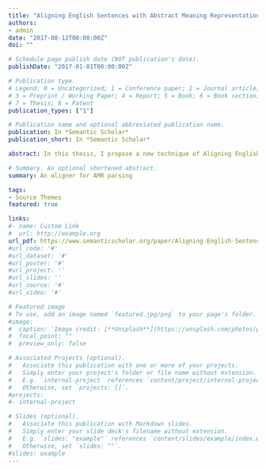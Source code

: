 ```yaml
---
title: "Aligning English Sentences with Abstract Meaning Representation Graphs using Inductive Logic Programming"
authors:
- admin
date: "2017-08-12T00:00:00Z"
doi: ""

# Schedule page publish date (NOT publication's date).
publishDate: "2017-01-01T00:00:00Z"

# Publication type.
# Legend: 0 = Uncategorized; 1 = Conference paper; 2 = Journal article;
# 3 = Preprint / Working Paper; 4 = Report; 5 = Book; 6 = Book section;
# 7 = Thesis; 8 = Patent
publication_types: ["1"]

# Publication name and optional abbreviated publication name.
publication: In *Semantic Scholar*
publication_short: In *Semantic Scholar*

abstract: In this thesis, I propose a new technique of Aligning English sentence words with its Semantic Representation using Inductive Logic Programming(ILP). My work focusses on Abstract Meaning Representation(AMR). AMR is a semantic formalism to English natural language. It encodes meaning of a sentence in a rooted graph. This representation has gained attention for its simplicity and expressive power. An AMR Aligner aligns words in a sentence to nodes(concepts) in its AMR graph. As AMR annotation has no explicit alignment with words in English sentence, automatic alignment becomes a requirement for training AMR parsers. The aligner in this work comprises of two components. First, rules are learnt using ILP that invoke AMR concepts from sentence-AMR graph pairs in the training data. Second, the learnt rules are then used to align English sentences with AMR graphs. The technique is evaluated on publicly available test dataset and the results are comparable with state-of-the-art aligner.

# Summary. An optional shortened abstract.
summary: An aligner for AMR parsing

tags:
- Source Themes
featured: true

links:
#- name: Custom Link
#  url: http://example.org
url_pdf: https://www.semanticscholar.org/paper/Aligning-English-Sentences-with-Abstract-Meaning-Agarwal/ef1b6f598ee108b1778b31f85b3aeb0f07e33bcc
#url_code: '#'
#url_dataset: '#'
#url_poster: '#'
#url_project: ''
#url_slides: ''
#url_source: '#'
#url_video: '#'

# Featured image
# To use, add an image named `featured.jpg/png` to your page's folder.
#image:
#  caption: 'Image credit: [**Unsplash**](https://unsplash.com/photos/pLCdAaMFLTE)'
#  focal_point: ""
#  preview_only: false

# Associated Projects (optional).
#   Associate this publication with one or more of your projects.
#   Simply enter your project's folder or file name without extension.
#   E.g. `internal-project` references `content/project/internal-project/index.md`.
#   Otherwise, set `projects: []`.
#projects:
#- internal-project

# Slides (optional).
#   Associate this publication with Markdown slides.
#   Simply enter your slide deck's filename without extension.
#   E.g. `slides: "example"` references `content/slides/example/index.md`.
#   Otherwise, set `slides: ""`.
#slides: example
---
```

